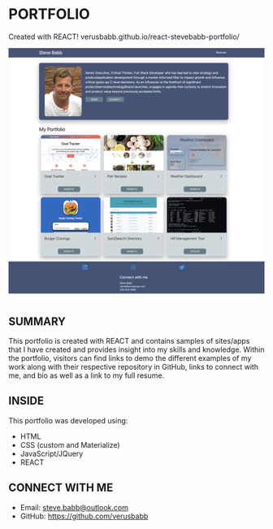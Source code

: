 # PORTFOLIO

Created with REACT!  verusbabb.github.io/react-stevebabb-portfolio/

![](https://github.com/verusbabb/REACT-SteveBabb-Portfolio/blob/connect/public/assets/portfolio_screenshot.png)

## SUMMARY
This portfolio is created with REACT and contains samples of sites/apps that I have created and provides insight into my skills and knowledge. Within the portfolio, visitors can find links to demo the different examples of my work along with their respective repository in GitHub, links to connect with me, and bio as well as a link to my full resume. 

## INSIDE
This portfolio was developed using:

- HTML
- CSS (custom and Materialize)
- JavaScript/JQuery
- REACT

## CONNECT WITH ME
- Email: steve.babb@outlook.com
- GitHub: https://github.com/verusbabb
